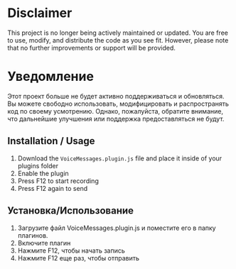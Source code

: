 # Disclaimer

This project is no longer being actively maintained or updated. You are free to use, modify, and distribute the code as you see fit. However, please note that no further improvements or support will be provided.

# Уведомление

Этот проект больше не будет активно поддерживаться и обновляться. Вы можете свободно использовать, модифицировать и распространять код по своему усмотрению. Однако, пожалуйста, обратите внимание, что дальнейшие улучшения или поддержка предоставляться не будут.

## Installation / Usage

1. Download the `VoiceMessages.plugin.js` file and place it inside of your plugins folder
2. Enable the plugin
3. Press F12 to start recording
4. Press F12 again to send

## Установка/Использование

1. Загрузите файл VoiceMessages.plugin.js и поместите его в папку плагинов.
2. Включите плагин
3. Нажмите F12, чтобы начать запись
4. Нажмите F12 еще раз, чтобы отправить
